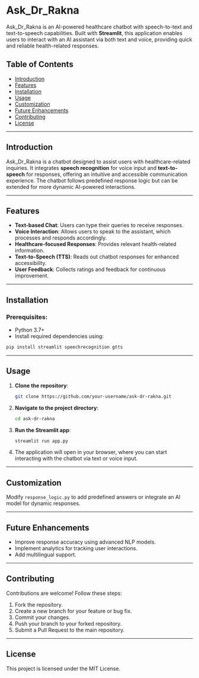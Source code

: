 # Ask_Dr_Rakna

Ask_Dr_Rakna is an AI-powered healthcare chatbot with speech-to-text and text-to-speech capabilities. Built with **Streamlit**, this application enables users to interact with an AI assistant via both text and voice, providing quick and reliable health-related responses.

## Table of Contents
- [Introduction](#introduction)
- [Features](#features)
- [Installation](#installation)
- [Usage](#usage)
- [Customization](#customization)
- [Future Enhancements](#future-enhancements)
- [Contributing](#contributing)
- [License](#license)

---

## Introduction
Ask_Dr_Rakna is a chatbot designed to assist users with healthcare-related inquiries. It integrates **speech recognition** for voice input and **text-to-speech** for responses, offering an intuitive and accessible communication experience. The chatbot follows predefined response logic but can be extended for more dynamic AI-powered interactions.

---

## Features
- **Text-based Chat**: Users can type their queries to receive responses.
- **Voice Interaction**: Allows users to speak to the assistant, which processes and responds accordingly.
- **Healthcare-focused Responses**: Provides relevant health-related information.
- **Text-to-Speech (TTS)**: Reads out chatbot responses for enhanced accessibility.
- **User Feedback**: Collects ratings and feedback for continuous improvement.

---

## Installation

### Prerequisites:
- Python 3.7+
- Install required dependencies using:

```sh
pip install streamlit speechrecognition gtts
```

---

## Usage

1. **Clone the repository**:

   ```sh
   git clone https://github.com/your-username/ask-dr-rakna.git
   ```

2. **Navigate to the project directory**:

   ```sh
   cd ask-dr-rakna
   ```

3. **Run the Streamlit app**:

   ```sh
   streamlit run app.py
   ```

4. The application will open in your browser, where you can start interacting with the chatbot via text or voice input.

---

## Customization
Modify `response_logic.py` to add predefined answers or integrate an AI model for dynamic responses.

---

## Future Enhancements
- Improve response accuracy using advanced NLP models.
- Implement analytics for tracking user interactions.
- Add multilingual support.

---

## Contributing
Contributions are welcome! Follow these steps:
1. Fork the repository.
2. Create a new branch for your feature or bug fix.
3. Commit your changes.
4. Push your branch to your forked repository.
5. Submit a Pull Request to the main repository.

---

## License
This project is licensed under the MIT License.

